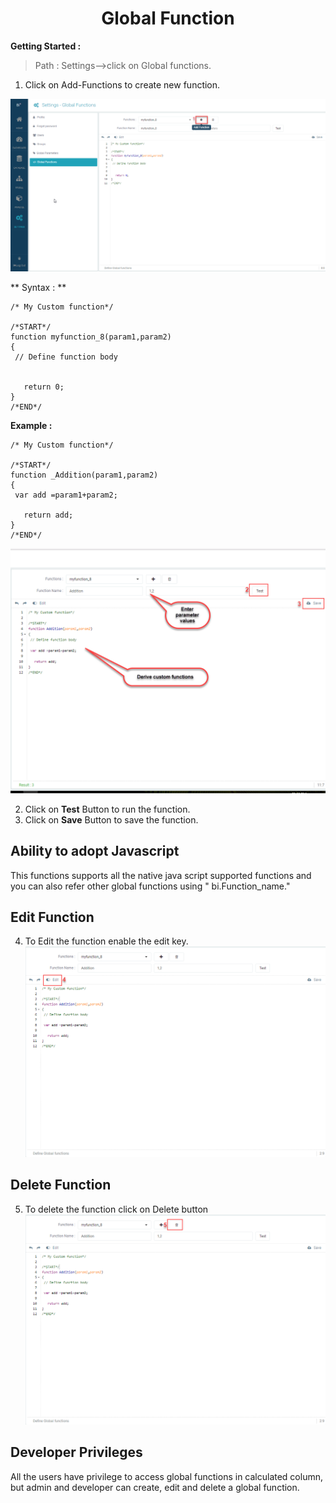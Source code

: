 <center><h1>Global Function</h1></center>


**Getting Started :** 
>Path :  Settings-->click on Global functions. 
 1. Click on Add-Functions to create new function.
 
![enter image description here](https://raw.githubusercontent.com/sv18042016/fp1/d9712e86a6881444e961d60dfc6aab30bf665172/images/func1.png)

** Syntax : **
```
/* My Custom function*/

/*START*/ 
function myfunction_8(param1,param2)
{
 // Define function body   
 

   return 0;
}
/*END*/
```
**Example :**
```
/* My Custom function*/

/*START*/ 
function _Addition(param1,param2)
{
 var add =param1+param2;  
 
   return add;
}
/*END*/

```
![enter image description here](https://raw.githubusercontent.com/sv18042016/fp1/2c15dfa03d8ed5eed5cdffdc1335c22ce759300c/images/global_functions.png)

2. Click on **Test** Button  to run the function.
3. Click on **Save** Button to save the function.

## Ability to adopt Javascript

This functions supports all the native java script supported functions and you can also refer other global functions using       " bi.Function_name."

## Edit Function

4. To Edit the function enable the edit key.
![enter image description here](https://raw.githubusercontent.com/sv18042016/fp1/733be26f2d58ffc41ec83bc979234243c5417a2e/images/edit_func.png)
## Delete Function

5. To delete the function click on Delete button
![enter image description here](https://raw.githubusercontent.com/sv18042016/fp1/3e9f75a909b59664ffe91af0ad16c2c9859586cf/images/del_func.png)

## Developer Privileges

All the users have privilege to access global functions in calculated column,  but admin and developer can create, edit and delete a global function.
<!--stackedit_data:
eyJoaXN0b3J5IjpbNjIyNjExODIxXX0=
-->